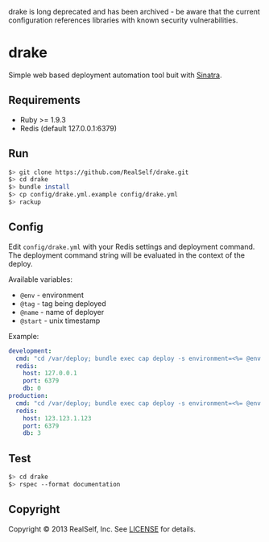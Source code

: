drake is long deprecated and has been archived - be aware that the current configuration references libraries with known security vulnerabilities.

drake
=====
Simple web based deployment automation tool buit with [Sinatra](http://www.sinatrarb.com/).

Requirements
------------

* Ruby >= 1.9.3
* Redis (default 127.0.0.1:6379)

Run
---

```bash
$> git clone https://github.com/RealSelf/drake.git
$> cd drake
$> bundle install
$> cp config/drake.yml.example config/drake.yml
$> rackup
```

Config
------
Edit `config/drake.yml` with your Redis settings and deployment command. The deployment command string will be evaluated in the context of the deploy. 

Available variables:

- `@env` - environment
- `@tag` - tag being deployed
- `@name` - name of deployer
- `@start` - unix timestamp

Example:
```yaml
development:
  cmd: "cd /var/deploy; bundle exec cap deploy -s environment=<%= @env %> -s branch=<%= @tag %> -s deployed_by=<%= @name %>"
  redis: 
    host: 127.0.0.1
    port: 6379
    db: 0
production:
  cmd: "cd /var/deploy; bundle exec cap deploy -s environment=<%= @env %> -s branch=<%= @tag %> -s deployed_by=<%= @name %>"
  redis: 
    host: 123.123.1.123
    port: 6379
    db: 3
```

Test
----

```bash
$> cd drake
$> rspec --format documentation
```

Copyright
---------

Copyright © 2013 RealSelf, Inc. See [LICENSE](https://github.com/RealSelf/drake/blob/master/LICENSE) for details.
